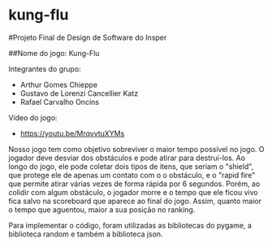 # kung-flu
#Projeto Final de Design de Software do Insper

##Nome do jogo: Kung-Flu

Integrantes do grupo:
- Arthur Gomes Chieppe
- Gustavo de Lorenzi Cancellier Katz
- Rafael Carvalho Oncins

Vídeo do jogo:
- https://youtu.be/MrqvvtuXYMs

Nosso jogo tem como objetivo sobreviver o maior tempo possível no jogo. O jogador deve desviar dos obstáculos e pode atirar para destruí-los. Ao longo do jogo, ele pode coletar dois tipos de itens, que seriam o "shield", que protege ele de apenas um contato com o o obstáculo, e o "rapid fire" que permite atirar várias vezes de forma rápida por 6 segundos. Porém, ao colidir com algum obstáculo, o jogador morre e o tempo que ele ficou vivo fica salvo na scoreboard que aparece ao final do jogo. Assim, quanto maior o tempo que aguentou, maior a sua posição no ranking.

Para implementar o código, foram utilizadas as bibliotecas do pygame, a biblioteca random e também a biblioteca json.
